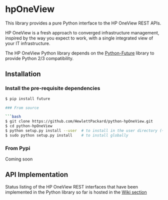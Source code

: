 hpOneView
=========

This library provides a pure Python interface to the HP OneView REST APIs.

HP OneView is a fresh approach to converged infrastructure management, inspired
by the way you expect to work, with a single integrated view of your IT
infrastructure.

The HP OneView Python library depends on the
[Python-Future](http://python-future.org/index.htm)  library to provide Python
2/3 compatibility.

Installation
------------

### Install the pre-requisite dependencies
```bash
$ pip install future

### From source

```bash
$ git clone https://github.com/HewlettPackard/python-hpOneView.git
$ cd python-hpOneView
$ python setup.py install --user  # to install in the user directory (~/.local)
$ sudo python setup.py install    # to install globally
```

### From Pypi

Coming soon


API Implementation
------------------

Status listing of the HP OneView REST interfaces that have been implemented in the Python library so far is hosted in the [Wiki section](https://github.com/HewlettPackard/python-hpOneView/wiki/API-Implementation) 
